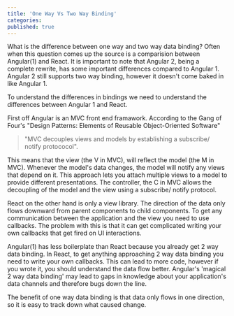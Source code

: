 ```yaml
---
title: 'One Way Vs Two Way Binding'
categories:
published: true
---
```


What is the difference between one way and two way data binding? Often when this question comes up the source is a comparision between Angular(1) and React. It is important to note that Angular 2, being a complete rewrite,  has some important differences compared to Angular 1. Angular 2 still supports two way binding, however it doesn't come baked in like Angular 1.

To understand the differences in bindings we need to understand the differences between Angular 1 and React.

First off Angular is an MVC front end framawork. According to the Gang of Four's "Design Patterns: Elements of Reusable Object-Oriented Software"

> "MVC decouples views and models by establishing a subscribe/ notify protococol".

 This means that the view (the V in MVC), will reflect the model (the M in MVC). Whenever the model's data changes, the model will notify any views that depend on it. This approach lets you attach multiple views to a model to provide different presentations. The controller, the C in MVC allows the decoupling of the model and the view using a subscribe/ notify protocol.

React on the other hand is only a view library. The direction of the data only flows downward from parent components to child components. To get any communication between the application and the view you need to use callbacks. The problem with this is that it can get complicated writing your own callbacks that get fired on UI interactions.

 Angular(1) has less boilerplate than React because you already get 2 way data binding. In React, to get anything approaching 2 way data binding you need to write your own callbacks. This can lead to more code, however if you wrote it, you should understand the data flow better. Angular's 'magical 2 way data binding' may lead to gaps in knowledge about your application's data channels and therefore bugs down the line.

The benefit of one way data binding is that data only flows in one direction, so it is easy to track down what caused change.



